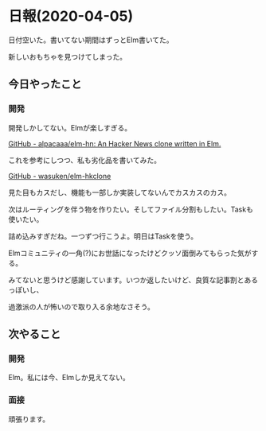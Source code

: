 # 日報(2020-04-05)

日付空いた。書いてない期間はずっとElm書いてた。

新しいおもちゃを見つけてしまった。

## 今日やったこと

### 開発

開発しかしてない。Elmが楽しすぎる。

[GitHub - alpacaaa/elm-hn: An Hacker News clone written in Elm.](https://github.com/alpacaaa/elm-hn)

これを参考にしつつ、私も劣化品を書いてみた。

[GitHub - wasuken/elm-hkclone](https://github.com/wasuken/elm-hkclone)

見た目もカスだし、機能も一部しか実装してないんでカスカスのカス。

次はルーティングを伴う物を作りたい。そしてファイル分割もしたい。Taskも使いたい。

詰め込みすぎだね。一つずつ行こうよ。明日はTaskを使う。

Elmコミュニティの一角(?)にお世話になったけどクッソ面倒みてもらった気がする。

みてないと思うけど感謝しています。いつか返したいけど、良質な記事割とあるっぽいし、

過激派の人が怖いので取り入る余地なさそう。

## 次やること

### 開発

Elm。私には今、Elmしか見えてない。

### 面接

頑張ります。
